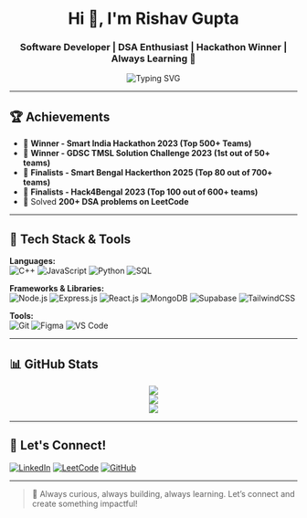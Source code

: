 <h1 align="center">Hi 👋, I'm Rishav Gupta</h1>
<h3 align="center">Software Developer | DSA Enthusiast | Hackathon Winner | Always Learning 🚀</h3>

<p align="center">
  <img src="https://readme-typing-svg.demolab.com?font=Fira+Code&size=22&pause=1000&color=F75C7E&center=true&vCenter=true&width=600&lines=Software+Development;Problem+Solving;Active Learner;Open+Source+Contributor;Always+Learning+New+Tech!" alt="Typing SVG" />
</p>


---

## 🏆 Achievements

- 🥇 **Winner - Smart India Hackathon 2023 (Top 500+ Teams)**
- 🥇 **Winner - GDSC TMSL Solution Challenge 2023 (1st out of 50+ teams)**
- 🥈 **Finalists - Smart Bengal Hackerthon 2025 (Top 80 out of 700+ teams)**
- 🥈 **Finalists - Hack4Bengal 2023 (Top 100 out of 600+ teams)**
- 💪 Solved **200+ DSA problems on LeetCode**


---

## 🚀 Tech Stack & Tools

**Languages:**  
![C++](https://img.shields.io/badge/-C++-00599C?style=flat-square&logo=cplusplus&logoColor=white)
![JavaScript](https://img.shields.io/badge/-JavaScript-F7DF1E?style=flat-square&logo=javascript&logoColor=black)
![Python](https://img.shields.io/badge/-Python-3776AB?style=flat-square&logo=python&logoColor=white)
![SQL](https://img.shields.io/badge/-SQL-003B57?style=flat-square&logo=mysql&logoColor=white)

**Frameworks & Libraries:**  
![Node.js](https://img.shields.io/badge/-Node.js-339933?style=flat-square&logo=node.js&logoColor=white)
![Express.js](https://img.shields.io/badge/-Express.js-000000?style=flat-square&logo=express&logoColor=white)
![React.js](https://img.shields.io/badge/-React-61DAFB?style=flat-square&logo=react&logoColor=black)
![MongoDB](https://img.shields.io/badge/-MongoDB-47A248?style=flat-square&logo=mongodb&logoColor=white)
![Supabase](https://img.shields.io/badge/-Supabase-3ECF8E?style=flat-square&logo=supabase&logoColor=white)
![TailwindCSS](https://img.shields.io/badge/-TailwindCSS-06B6D4?style=flat-square&logo=tailwindcss&logoColor=white)

**Tools:**  
![Git](https://img.shields.io/badge/-Git-F05032?style=flat-square&logo=git&logoColor=white)
![Figma](https://img.shields.io/badge/-Figma-F24E1E?style=flat-square&logo=figma&logoColor=white)
![VS Code](https://img.shields.io/badge/-VS%20Code-007ACC?style=flat-square&logo=visual-studio-code&logoColor=white)

---

## 📊 GitHub Stats  

<p align="center">
  <img src="https://github-readme-stats.vercel.app/api?username=rishav7781&show_icons=true&theme=radical&count_private=true" />
  <br/>
  <img src="https://github-readme-streak-stats.herokuapp.com/?user=rishav7781&theme=radical" />
  <br/>
  <img src="https://github-readme-stats.vercel.app/api/top-langs/?username=rishav7781&layout=compact&theme=radical" />
</p>

---

## 📣 Let's Connect!

[![LinkedIn](https://img.shields.io/badge/-LinkedIn-0A66C2?style=for-the-badge&logo=linkedin&logoColor=white)](https://linkedin.com/in/rishavgupta)
[![LeetCode](https://img.shields.io/badge/-LeetCode-FFA116?style=for-the-badge&logo=LeetCode&logoColor=black)](https://leetcode.com/code-rishav49/)
[![GitHub](https://img.shields.io/badge/-GitHub-181717?style=for-the-badge&logo=github&logoColor=white)](https://github.com/rishav7781)

---

> 🚀 Always curious, always building, always learning. Let’s connect and create something impactful!

